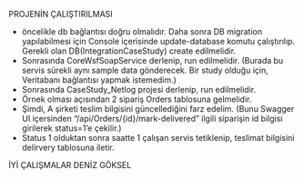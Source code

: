 ﻿
 PROJENİN ÇALIŞTIRILMASI
-	öncelikle db bağlantısı doğru olmalıdır. Daha sonra DB migration yapılabilmesi için Console içerisinde update-database komutu çalıştırılıp. Gerekli olan DB(IntegrationCaseStudy) create edilmelidir.
-	Sonrasında CoreWsfSoapService derlenip, run edilmelidir. (Burada bu servis sürekli aynı sample data gönderecek. Bir study olduğu için, Veritabanı bağlantısı yapmak istemedim.)
-	Sonrasında CaseStudy_Netlog projesi derlenip, run edilmelidir.
-	Örnek olması açısından 2 sipariş Orders tablosuna gelmelidir.
-	Şimdi, A şirketi teslim bilgisini güncellediğini farz edelim. (Bunu Swagger UI içersinden “/api/Orders/{id}/mark-delivered” ilgili siparişin id bilgisi girilerek status=1’e çekilir.)
-	Status 1 olduktan sonra saatte 1 çalışan servis tetiklenip, teslimat bilgisini delirvery tablosuna iletir. 

İYİ ÇALIŞMALAR
DENİZ GÖKSEL
